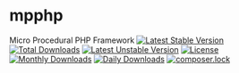 # mpphp
Micro Procedural PHP Framework
[![Latest Stable Version](https://poser.pugx.org/mpphp/mpphp/v/stable)](https://packagist.org/packages/mpphp/mpphp)
[![Total Downloads](https://poser.pugx.org/mpphp/mpphp/downloads)](https://packagist.org/packages/mpphp/mpphp)
[![Latest Unstable Version](https://poser.pugx.org/mpphp/mpphp/v/unstable)](https://packagist.org/packages/mpphp/mpphp)
[![License](https://poser.pugx.org/mpphp/mpphp/license)](https://packagist.org/packages/mpphp/mpphp)
[![Monthly Downloads](https://poser.pugx.org/mpphp/mpphp/d/monthly)](https://packagist.org/packages/mpphp/mpphp)
[![Daily Downloads](https://poser.pugx.org/mpphp/mpphp/d/daily)](https://packagist.org/packages/mpphp/mpphp)
[![composer.lock](https://poser.pugx.org/mpphp/mpphp/composerlock)](https://packagist.org/packages/mpphp/mpphp)